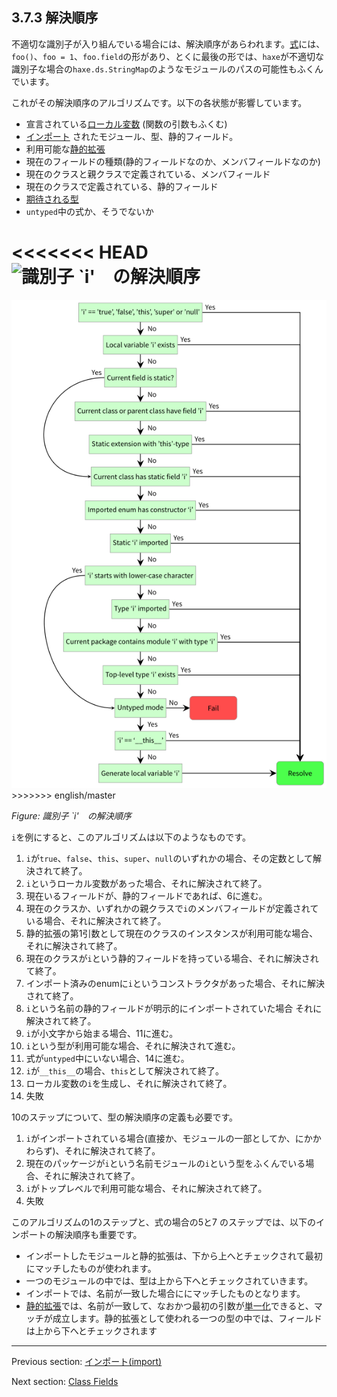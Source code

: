 ## 3.7.3 解決順序

不適切な識別子が入り組んでいる場合には、解決順序があらわれます。[式](expression.md)には、`foo()`、`foo = 1`、`foo.field`の形があり、とくに最後の形では、`haxe`が不適切な識別子な場合の`haxe.ds.StringMap`のようなモジュールのパスの可能性もふくんでいます。

これがその解決順序のアルゴリズムです。以下の各状態が影響しています。

* 宣言されている[ローカル変数](expression-var.md) (関数の引数もふくむ)
* [インポート](type-system-import.md) されたモジュール、型、静的フィールド。
* 利用可能な[静的拡張](lf-static-extension.md)
* 現在のフィールドの種類(静的フィールドなのか、メンバフィールドなのか) 
* 現在のクラスと親クラスで定義されている、メンバフィールド
* 現在のクラスで定義されている、静的フィールド
* [期待される型](dictionary.md#define-expected-type)
* `untyped`中の式か、そうでないか

<<<<<<< HEAD
<img src="../../assets/graphics/generated/type-system-resolution-order-diagram.png" alt="識別子 `i'　の解決順序" title="識別子 `i'　の解決順序" />
=======
<img src="../../../HaxeManual/assets/graphics/generated/type-system-resolution-order-diagram.png" alt="Resolution order of identifier `i'" title="Resolution order of identifier `i'" />
>>>>>>> english/master

_Figure: 識別子 `i'　の解決順序_

`i`を例にすると、このアルゴリズムは以下のようなものです。

1. `i`が`true`、`false`、`this`、`super`、`null`のいずれかの場合、その定数として解決されて終了。
2. `i`というローカル変数があった場合、それに解決されて終了。
3. 現在いるフィールドが、静的フィールドであれば、6に進む。
4. 現在のクラスか、いずれかの親クラスで`i`のメンバフィールドが定義されている場合、それに解決されて終了。
5. 静的拡張の第1引数として現在のクラスのインスタンスが利用可能な場合、それに解決されて終了。
6. 現在のクラスが`i`という静的フィールドを持っている場合、それに解決されて終了。
7. インポート済みのenumに`i`というコンストラクタがあった場合、それに解決されて終了。
8. `i`という名前の静的フィールドが明示的にインポートされていた場合 それに解決されて終了。
9. `i`が小文字から始まる場合、11に進む。
10. `i`という型が利用可能な場合、それに解決されて進む。
11. 式が`untyped`中にいない場合、14に進む。
12. `i`が`__this__`の場合、`this`として解決されて終了。
13. ローカル変数の`i`を生成し、それに解決されて終了。
14. 失敗

10のステップについて、型の解決順序の定義も必要です。

1. `i`がインポートされている場合(直接か、モジュールの一部としてか、にかかわらず)、それに解決されて終了。
2. 現在のパッケージが`i`という名前モジュールの`i`という型をふくんでいる場合、それに解決されて終了。
3. `i`がトップレベルで利用可能な場合、それに解決されて終了。
4. 失敗

このアルゴリズムの1のステップと、式の場合の5と7
のステップでは、以下のインポートの解決順序も重要です。

* インポートしたモジュールと静的拡張は、下から上へとチェックされて最初にマッチしたものが使われます。
* 一つのモジュールの中では、型は上から下へとチェックされていきます。
* インポートでは、名前が一致した場合ににマッチしたものとなります。
* [静的拡張](lf-static-extension.md)では、名前が一致して、なおかつ最初の引数が[単一化](type-system-unification.md)できると、マッチが成立します。静的拡張として使われる一つの型の中では、フィールドは上から下へとチェックされます

---

Previous section: [インポート(import)](type-system-import.md)

Next section: [Class Fields](class-field.md)